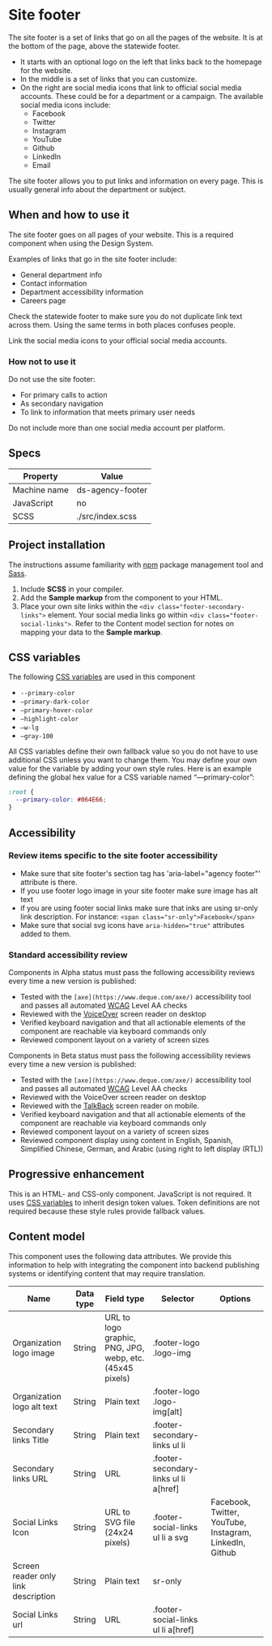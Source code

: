 # Site footer

The site footer is a set of links that go on all the pages of the website. It is at the bottom of the page, above the statewide footer.

- It starts with an optional logo on the left that links back to the homepage for the website.
- In the middle is a set of links that you can customize.
- On the right are social media icons that link to official social media accounts. These could be for a department or a campaign. The available social media icons include:
    - Facebook
    - Twitter
    - Instagram
    - YouTube
    - Github
    - LinkedIn
    - Email

The site footer allows you to put links and information on every page. This is usually general info about the department or subject.

## When and how to use it

The site footer goes on all pages of your website. This is a required component when using the Design System.

Examples of links that go in the site footer include:

- General department info
- Contact information
- Department accessibility information
- Careers page

Check the statewide footer to make sure you do not duplicate link text across them. Using the same terms in both places confuses people.

Link the social media icons to your official social media accounts.

### How not to use it

Do not use the site footer:

- For primary calls to action
- As secondary navigation
- To link to information that meets primary user needs

Do not include more than one social media account per platform.

## Specs

| Property | Value |
| --- | --- |
| Machine name | ds-agency-footer |
| JavaScript | no |
| SCSS | ./src/index.scss |

## Project installation

The instructions assume familiarity with [npm](https://npmjs.com) package management tool and [Sass](https://sass-lang.com/).

1. Include **SCSS** in your compiler.
2. Add the **Sample markup** from the component to your HTML.
1. Place your own site links within the `<div class="footer-secondary-links">` element. Your social media links go within `<div class="footer-social-links">`. Refer to the Content model section for notes on mapping your data to the **Sample markup**.

## CSS variables

The following [CSS variables](https://developer.mozilla.org/en-US/docs/Web/CSS/Using_CSS_custom_properties) are used in this component

- `--primary-color`
- `—primary-dark-color`
- `—primary-hover-color`
- `—highlight-color`
- `—w-lg`
- `—gray-100`

All CSS variables define their own fallback value so you do not have to use additional CSS unless you want to change them. You may define your own value for the variable by adding your own style rules. Here is an example defining the global hex value for a CSS variable named “—primary-color”:

```css
:root {
  --primary-color: #064E66;
}
```

## Accessibility

### Review items specific to the site footer accessibility

- Make sure that site footer's section tag has 'aria-label="agency footer"' attribute is there.
- If you use footer logo image in your site footer make sure image has alt text
- if you are using footer social links make sure that inks are using sr-only link description. For instance: `<span class="sr-only">Facebook</span>`
- Make sure that social svg icons have `aria-hidden="true"` attributes added to them.

### Standard accessibility review

Components in Alpha status must pass the following accessibility reviews every time a new version is published:

- Tested with the `[axe](https://www.deque.com/axe/)` accessibility tool and passes all automated [WCAG](https://www.w3.org/TR/WCAG21/) Level AA checks
- Reviewed with the [VoiceOver](https://www.apple.com/voiceover/info/guide/_1121.html) screen reader on desktop
- Verified keyboard navigation and that all actionable elements of the component are reachable via keyboard commands only
- Reviewed component layout on a variety of screen sizes

Components in Beta status must pass the following accessibility reviews every time a new version is published:

- Tested with the `[axe](https://www.deque.com/axe/)` accessibility tool and passes all automated [WCAG](https://www.w3.org/TR/WCAG21/) Level AA checks
- Reviewed with the VoiceOver screen reader on desktop
- Reviewed with the [TalkBack](https://support.google.com/accessibility/android/answer/6283677?hl=en) screen reader on mobile.
- Verified keyboard navigation and that all actionable elements of the component are reachable via keyboard commands only
- Reviewed component layout on a variety of screen sizes
- Reviewed component display using content in English, Spanish, Simplified Chinese, German, and Arabic (using right to left display (RTL))

## Progressive enhancement

This is an HTML- and CSS-only component. JavaScript is not required. It uses [CSS variables](https://developer.mozilla.org/en-US/docs/Web/CSS/var()#syntax) to inherit design token values. Token definitions are not required because these style rules provide fallback values.

## Content model

This component uses the following data attributes. We provide this information to help with integrating the component into backend publishing systems or identifying content that may require translation.

| Name | Data type | Field type | Selector | Options |
| --- | --- | --- | --- | --- |
| Organization logo image | String | URL to logo graphic, PNG, JPG, webp, etc. (45x45 pixels) | .footer-logo .logo-img  |  |
| Organization logo alt text | String | Plain text | .footer-logo .logo-img[alt]  |  |
| Secondary links Title | String | Plain text | .footer-secondary-links ul li  |  |
| Secondary links URL | String | URL | .footer-secondary-links ul li a[href]  |  |
| Social Links Icon | String | URL to SVG file (24x24 pixels) | .footer-social-links ul li a svg  | Facebook, Twitter, YouTube, Instagram, LinkedIn, Github |
| Screen reader only link description | String | Plain text | sr-only |  |
| Social Links url | String | URL | .footer-social-links ul li a[href]  |  |
